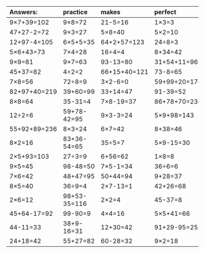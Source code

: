| Answers: | practice | makes | perfect | ! |
| :--- | :--- | :--- | :--- | :--- |
| 9×7+39=102 | 9×8=72 | 21-5=16 | 1×3=3 | 2×5-6=4 | 
| 47+27-2=72 | 9×3=27 | 5×8=40 | 5×2=10 | 2×4+9=17 | 
| 12+97-4=105 | 6×5+5=35 | 64+2+57=123 | 24÷8=3 | 4×9=36 | 
| 5×6+43=73 | 7×4=28 | 16÷4=4 | 8+34=42 | 2×7+62=76 | 
| 9×9=81 | 9×7=63 | 93-13=80 | 31+54+11=96 | 7×3=21 | 
| 45+37=82 | 4÷2=2 | 66+15+40=121 | 73-8=65 | 11+43=54 | 
| 7×8=56 | 72÷8=9 | 3×2-6=0 | 59+99+20=178 | 4×7=28 | 
| 82+97+40=219 | 39+60=99 | 33+14=47 | 91-39=52 | 55+10=65 | 
| 8×8=64 | 35-31=4 | 7×8-19=37 | 86+78+70=234 | 8×6=48 | 
| 12÷2=6 | 59+78-42=95 | 9×3-3=24 | 5×9+98=143 | 4×5=20 | 
| 55+92+89=236 | 8×3=24 | 6×7=42 | 8+38=46 | 77-52=25 | 
| 8×2=16 | 83+36-54=65 | 35÷5=7 | 5×9-15=30 | 4×8=32 | 
| 2×5+93=103 | 27÷3=9 | 6+56=62 | 1×8=8 | 3×9=27 | 
| 9×5=45 | 98-48=50 | 7×5-1=34 | 36÷6=6 | 42+34=76 | 
| 7×6=42 | 48+47=95 | 50+44=94 | 9+28=37 | 95+53-15=133 | 
| 8×5=40 | 36÷9=4 | 2×7-13=1 | 42+26=68 | 3×8=24 | 
| 2×6=12 | 98+53-35=116 | 2×2=4 | 45-37=8 | 3×3+19=28 | 
| 45+64-17=92 | 99-90=9 | 4×4=16 | 5×5+41=66 | 36+16+58=110 | 
| 44-11=33 | 38+9-16=31 | 12+30=42 | 91+29-95=25 | 3×6=18 | 
| 24+18=42 | 55+27=82 | 60-28=32 | 9×2=18 | 4×6=24 | 

